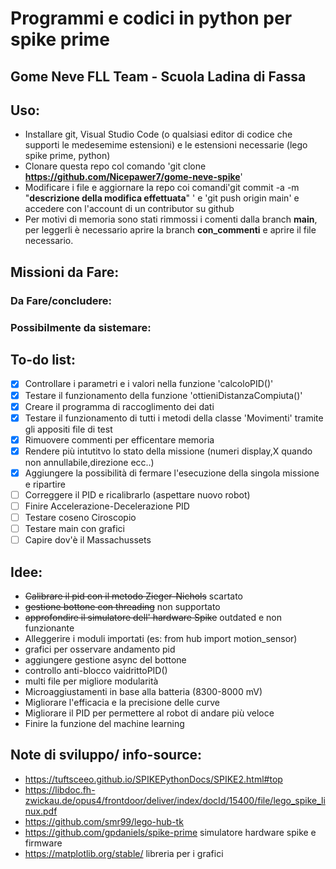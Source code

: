 # Programmi e codici in python per spike prime
## Gome Neve FLL Team - Scuola Ladina di Fassa
## Uso:
- Installare git, Visual Studio Code (o qualsiasi editor di codice che supporti le medesemime estensioni) e le estensioni necessarie (lego spike prime, python)
- Clonare questa repo col comando 'git clone __https://github.com/Nicepawer7/gome-neve-spike__'
- Modificare i file e aggiornare la repo coi comandi'git commit -a -m "__descrizione della modifica effettuata__" ' e 'git push origin main' e accedere con l'account di un contributor su github
- Per motivi di memoria sono stati rimmossi i comenti dalla branch __main__, per leggerli è necessario aprire la branch __con_commenti__ e aprire il file necessario.
## Missioni da Fare:

### Da Fare/concludere:

### Possibilmente da sistemare: 

## To-do list:
- [x] Controllare i parametri e i valori nella funzione 'calcoloPID()' 
- [x] Testare il funzionamento della funzione 'ottieniDistanzaCompiuta()'
- [x] Creare il programma di raccoglimento dei dati
- [x] Testare il funzionamento di tutti i metodi della classe 'Movimenti' tramite gli appositi file di test
- [X] Rimuovere commenti per efficentare memoria
- [X] Rendere più intutitvo lo stato della missione (numeri display,X quando non annullabile,direzione ecc..)
- [X] Aggiungere la possibilità di fermare l'esecuzione della singola missione e ripartire
- [ ] Correggere il PID e ricalibrarlo (aspettare nuovo robot)
- [ ] Finire Accelerazione-Decelerazione PID
- [ ] Testare coseno Ciroscopio
- [ ] Testare   main con grafici
- [ ] Capire dov'è il Massachussets

## Idee:
- ~~Calibrare il pid con il metodo Zieger-Nichols~~ scartato
- ~~gestione bottone con threading~~ non supportato
-  ~~approfondire il simulatore dell' hardware Spike~~ outdated e non funzionante
-  Alleggerire i moduli importati (es: from hub import motion_sensor)
- grafici per osservare andamento pid
- aggiungere gestione async del bottone
- controllo anti-blocco vaidrittoPID()
- multi file per migliore modularità
- Microaggiustamenti in base alla batteria (8300-8000 mV)
- Migliorare l'efficacia e la precisione delle curve
- Migliorare il PID per permettere al robot di andare più veloce
- Finire la funzione del machine learning

## Note di sviluppo/ info-source:
- https://tuftsceeo.github.io/SPIKEPythonDocs/SPIKE2.html#top
- https://libdoc.fh-zwickau.de/opus4/frontdoor/deliver/index/docId/15400/file/lego_spike_linux.pdf
- https://github.com/smr99/lego-hub-tk
- https://github.com/gpdaniels/spike-prime simulatore hardware spike e firmware
- https://matplotlib.org/stable/ libreria per i grafici
